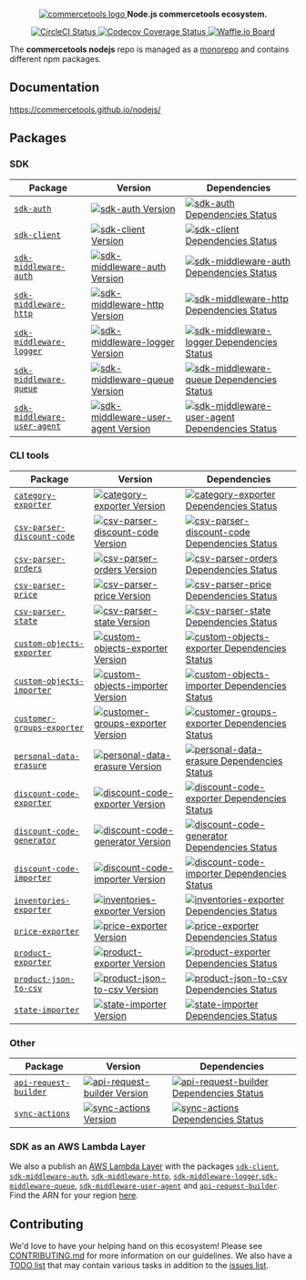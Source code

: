 <p align="center">
  <a href="https://commercetools.com/">
    <img alt="commercetools logo" src="http://cdn.rawgit.com/commercetools/press-kit/master/PNG/72DPI/CT%20logo%20chrom%20black%20horizontal%20RGB%2072dpi.png">
  </a>
  <b>Node.js commercetools ecosystem.</b>
</p>

<p align="center">
  <a href="https://circleci.com/gh/commercetools/nodejs">
    <img alt="CircleCI Status" src="https://circleci.com/gh/commercetools/nodejs.svg?style=shield&circle-token=5eae5720e32669bf981a19603a7b8007821687e1">
  </a>
  <a href="https://codecov.io/gh/commercetools/nodejs">
    <img alt="Codecov Coverage Status" src="https://img.shields.io/codecov/c/github/commercetools/nodejs.svg?style=flat-square">
  </a>
  <a href="https://waffle.io/commercetools/nodejs-tasks-board">
    <img alt="Waffle.io Board" src="https://img.shields.io/badge/Waffle-board-yellow.svg?style=flat-square">
  </a>
</p>

The **commercetools nodejs** repo is managed as a [monorepo](https://github.com/lerna/lerna) and contains different npm packages.

## Documentation

https://commercetools.github.io/nodejs/

## Packages

### SDK

| Package                                                            | Version                                                                                                   | Dependencies                                                                                                                            |
| ------------------------------------------------------------------ | --------------------------------------------------------------------------------------------------------- | --------------------------------------------------------------------------------------------------------------------------------------- |
| [`sdk-auth`](/packages/sdk-auth)                                   | [![sdk-auth Version][sdk-auth-icon]][sdk-auth-version]                                                    | [![sdk-auth Dependencies Status][sdk-auth-dependencies-icon]][sdk-auth-dependencies]                                                    |
| [`sdk-client`](/packages/sdk-client)                               | [![sdk-client Version][sdk-client-icon]][sdk-client-version]                                              | [![sdk-client Dependencies Status][sdk-client-dependencies-icon]][sdk-client-dependencies]                                              |
| [`sdk-middleware-auth`](/packages/sdk-middleware-auth)             | [![sdk-middleware-auth Version][sdk-middleware-auth-icon]][sdk-middleware-auth-version]                   | [![sdk-middleware-auth Dependencies Status][sdk-middleware-auth-dependencies-icon]][sdk-middleware-auth-dependencies]                   |
| [`sdk-middleware-http`](/packages/sdk-middleware-http)             | [![sdk-middleware-http Version][sdk-middleware-http-icon]][sdk-middleware-http-version]                   | [![sdk-middleware-http Dependencies Status][sdk-middleware-http-dependencies-icon]][sdk-middleware-http-dependencies]                   |
| [`sdk-middleware-logger`](/packages/sdk-middleware-logger)         | [![sdk-middleware-logger Version][sdk-middleware-logger-icon]][sdk-middleware-logger-version]             | [![sdk-middleware-logger Dependencies Status][sdk-middleware-logger-dependencies-icon]][sdk-middleware-logger-dependencies]             |
| [`sdk-middleware-queue`](/packages/sdk-middleware-queue)           | [![sdk-middleware-queue Version][sdk-middleware-queue-icon]][sdk-middleware-queue-version]                | [![sdk-middleware-queue Dependencies Status][sdk-middleware-queue-dependencies-icon]][sdk-middleware-queue-dependencies]                |
| [`sdk-middleware-user-agent`](/packages/sdk-middleware-user-agent) | [![sdk-middleware-user-agent Version][sdk-middleware-user-agent-icon]][sdk-middleware-user-agent-version] | [![sdk-middleware-user-agent Dependencies Status][sdk-middleware-user-agent-dependencies-icon]][sdk-middleware-user-agent-dependencies] |

[sdk-auth-version]: https://www.npmjs.com/package/@commercetools/sdk-auth
[sdk-auth-icon]: https://img.shields.io/npm/v/@commercetools/sdk-auth.svg?style=flat-square
[sdk-auth-dependencies]: https://david-dm.org/commercetools/nodejs?path=packages/sdk-auth
[sdk-auth-dependencies-icon]: https://img.shields.io/david/commercetools/nodejs.svg?path=packages/sdk-auth&style=flat-square
[sdk-client-version]: https://www.npmjs.com/package/@commercetools/sdk-client
[sdk-client-icon]: https://img.shields.io/npm/v/@commercetools/sdk-client.svg?style=flat-square
[sdk-client-dependencies]: https://david-dm.org/commercetools/nodejs?path=packages/sdk-client
[sdk-client-dependencies-icon]: https://img.shields.io/david/commercetools/nodejs.svg?path=packages/sdk-client&style=flat-square
[sdk-middleware-auth-version]: https://www.npmjs.com/package/@commercetools/sdk-middleware-auth
[sdk-middleware-auth-icon]: https://img.shields.io/npm/v/@commercetools/sdk-middleware-auth.svg?style=flat-square
[sdk-middleware-auth-dependencies]: https://david-dm.org/commercetools/nodejs?path=packages/sdk-middleware-auth
[sdk-middleware-auth-dependencies-icon]: https://img.shields.io/david/commercetools/nodejs.svg?path=packages/sdk-middleware-auth&style=flat-square
[sdk-middleware-http-version]: https://www.npmjs.com/package/@commercetools/sdk-middleware-http
[sdk-middleware-http-icon]: https://img.shields.io/npm/v/@commercetools/sdk-middleware-http.svg?style=flat-square
[sdk-middleware-http-dependencies]: https://david-dm.org/commercetools/nodejs?path=packages/sdk-middleware-http
[sdk-middleware-http-dependencies-icon]: https://img.shields.io/david/commercetools/nodejs.svg?path=packages/sdk-middleware-http&style=flat-square
[sdk-middleware-logger-version]: https://www.npmjs.com/package/@commercetools/sdk-middleware-logger
[sdk-middleware-logger-icon]: https://img.shields.io/npm/v/@commercetools/sdk-middleware-logger.svg?style=flat-square
[sdk-middleware-logger-dependencies]: https://david-dm.org/commercetools/nodejs?path=packages/sdk-middleware-logger
[sdk-middleware-logger-dependencies-icon]: https://img.shields.io/david/commercetools/nodejs.svg?path=packages/sdk-middleware-logger&style=flat-square
[sdk-middleware-queue-version]: https://www.npmjs.com/package/@commercetools/sdk-middleware-queue
[sdk-middleware-queue-icon]: https://img.shields.io/npm/v/@commercetools/sdk-middleware-queue.svg?style=flat-square
[sdk-middleware-queue-dependencies]: https://david-dm.org/commercetools/nodejs?path=packages/sdk-middleware-queue
[sdk-middleware-queue-dependencies-icon]: https://img.shields.io/david/commercetools/nodejs.svg?path=packages/sdk-middleware-queue&style=flat-square
[sdk-middleware-user-agent-version]: https://www.npmjs.com/package/@commercetools/sdk-middleware-user-agent
[sdk-middleware-user-agent-icon]: https://img.shields.io/npm/v/@commercetools/sdk-middleware-user-agent.svg?style=flat-square
[sdk-middleware-user-agent-dependencies]: https://david-dm.org/commercetools/nodejs?path=packages/sdk-middleware-user-agent
[sdk-middleware-user-agent-dependencies-icon]: https://img.shields.io/david/commercetools/nodejs.svg?path=packages/sdk-middleware-user-agent&style=flat-square

### CLI tools

| Package                                                          | Version                                                                                                | Dependencies                                                                                                                         |
| ---------------------------------------------------------------- | ------------------------------------------------------------------------------------------------------ | ------------------------------------------------------------------------------------------------------------------------------------ |
| [`category-exporter`](/packages/category-exporter)               | [![category-exporter Version][category-exporter-icon]][category-exporter-version]                      | [![category-exporter Dependencies Status][category-exporter-dependencies-icon]][category-exporter-dependencies]                      |
| [`csv-parser-discount-code`](/packages/csv-parser-discount-code) | [![csv-parser-discount-code Version][csv-parser-discount-code-icon]][csv-parser-discount-code-version] | [![csv-parser-discount-code Dependencies Status][csv-parser-discount-code-dependencies-icon]][csv-parser-discount-code-dependencies] |
| [`csv-parser-orders`](/packages/csv-parser-orders)               | [![csv-parser-orders Version][csv-parser-orders-icon]][csv-parser-orders-version]                      | [![csv-parser-orders Dependencies Status][csv-parser-orders-dependencies-icon]][csv-parser-orders-dependencies]                      |
| [`csv-parser-price`](/packages/csv-parser-price)                 | [![csv-parser-price Version][csv-parser-price-icon]][csv-parser-price-version]                         | [![csv-parser-price Dependencies Status][csv-parser-price-dependencies-icon]][csv-parser-price-dependencies]                         |
| [`csv-parser-state`](/packages/csv-parser-state)                 | [![csv-parser-state Version][csv-parser-state-icon]][csv-parser-state-version]                         | [![csv-parser-state Dependencies Status][csv-parser-state-dependencies-icon]][csv-parser-state-dependencies]                         |
| [`custom-objects-exporter`](/packages/custom-objects-exporter)   | [![custom-objects-exporter Version][custom-objects-exporter-icon]][custom-objects-exporter-version]    | [![custom-objects-exporter Dependencies Status][custom-objects-exporter-dependencies-icon]][custom-objects-exporter-dependencies]    |
| [`custom-objects-importer`](/packages/custom-objects-importer)   | [![custom-objects-importer Version][custom-objects-importer-icon]][custom-objects-importer-version]    | [![custom-objects-importer Dependencies Status][custom-objects-importer-dependencies-icon]][custom-objects-importer-dependencies]    |
| [`customer-groups-exporter`](/packages/customer-groups-exporter) | [![customer-groups-exporter Version][customer-groups-exporter-icon]][customer-groups-exporter-version] | [![customer-groups-exporter Dependencies Status][customer-groups-exporter-dependencies-icon]][customer-groups-exporter-dependencies] |
| [`personal-data-erasure`](/packages/personal-data-erasure)       | [![personal-data-erasure Version][personal-data-erasure-icon]][personal-data-erasure-version]          | [![personal-data-erasure Dependencies Status][personal-data-erasure-dependencies-icon]][personal-data-erasure-dependencies]          |
| [`discount-code-exporter`](/packages/discount-code-exporter)     | [![discount-code-exporter Version][discount-code-exporter-icon]][discount-code-exporter-version]       | [![discount-code-exporter Dependencies Status][discount-code-exporter-dependencies-icon]][discount-code-exporter-dependencies]       |
| [`discount-code-generator`](/packages/discount-code-generator)   | [![discount-code-generator Version][discount-code-generator-icon]][discount-code-generator-version]    | [![discount-code-generator Dependencies Status][discount-code-generator-dependencies-icon]][discount-code-generator-dependencies]    |
| [`discount-code-importer`](/packages/discount-code-importer)     | [![discount-code-importer Version][discount-code-importer-icon]][discount-code-importer-version]       | [![discount-code-importer Dependencies Status][discount-code-importer-dependencies-icon]][discount-code-importer-dependencies]       |
| [`inventories-exporter`](/packages/inventories-exporter)         | [![inventories-exporter Version][inventories-exporter-icon]][inventories-exporter-version]             | [![inventories-exporter Dependencies Status][inventories-exporter-dependencies-icon]][inventories-exporter-dependencies]             |
| [`price-exporter`](/packages/price-exporter)                     | [![price-exporter Version][price-exporter-icon]][price-exporter-version]                               | [![price-exporter Dependencies Status][price-exporter-dependencies-icon]][discount-code-importer-dependencies]                       |
| [`product-exporter`](/packages/product-exporter)                 | [![product-exporter Version][product-exporter-icon]][product-exporter-version]                         | [![product-exporter Dependencies Status][product-exporter-dependencies-icon]][product-exporter-dependencies]                         |
| [`product-json-to-csv`](/packages/product-json-to-csv)           | [![product-json-to-csv Version][product-json-to-csv-icon]][product-json-to-csv-version]                | [![product-json-to-csv Dependencies Status][product-json-to-csv-dependencies-icon]][product-json-to-csv-dependencies]                |
| [`state-importer`](/packages/state-importer)                     | [![state-importer Version][state-importer-icon]][state-importer-version]                               | [![state-importer Dependencies Status][state-importer-dependencies-icon]][state-importer-dependencies]                               |

### Other

| Package                                                | Version                                                                                 | Dependencies                                                                                                          |
| ------------------------------------------------------ | --------------------------------------------------------------------------------------- | --------------------------------------------------------------------------------------------------------------------- |
| [`api-request-builder`](/packages/api-request-builder) | [![api-request-builder Version][api-request-builder-icon]][api-request-builder-version] | [![api-request-builder Dependencies Status][api-request-builder-dependencies-icon]][api-request-builder-dependencies] |
| [`sync-actions`](/packages/sync-actions)               | [![sync-actions Version][sync-actions-icon]][sync-actions-version]                      | [![sync-actions Dependencies Status][sync-actions-dependencies-icon]][sync-actions-dependencies]                      |

[api-request-builder-version]: https://www.npmjs.com/package/@commercetools/api-request-builder
[api-request-builder-icon]: https://img.shields.io/npm/v/@commercetools/api-request-builder.svg?style=flat-square
[api-request-builder-dependencies]: https://david-dm.org/commercetools/nodejs?path=packages/api-request-builder
[api-request-builder-dependencies-icon]: https://img.shields.io/david/commercetools/nodejs.svg?path=packages/api-request-builder&style=flat-square
[category-exporter-version]: https://www.npmjs.com/package/@commercetools/category-exporter
[category-exporter-icon]: https://img.shields.io/npm/v/@commercetools/category-exporter.svg?style=flat-square
[category-exporter-dependencies]: https://david-dm.org/commercetools/nodejs?path=packages/category-exporter
[category-exporter-dependencies-icon]: https://img.shields.io/david/commercetools/nodejs.svg?path=packages/category-exporter&style=flat-square
[csv-parser-discount-code-version]: https://www.npmjs.com/package/@commercetools/csv-parser-discount-code
[csv-parser-discount-code-icon]: https://img.shields.io/npm/v/@commercetools/csv-parser-discount-code.svg?style=flat-square
[csv-parser-discount-code-dependencies]: https://david-dm.org/commercetools/nodejs?path=packages/csv-parser-discount-code
[csv-parser-discount-code-dependencies-icon]: https://img.shields.io/david/commercetools/nodejs.svg?path=packages/csv-parser-discount-code&style=flat-square
[csv-parser-orders-version]: https://www.npmjs.com/package/@commercetools/csv-parser-orders
[csv-parser-orders-icon]: https://img.shields.io/npm/v/@commercetools/csv-parser-orders.svg?style=flat-square
[csv-parser-orders-dependencies]: https://david-dm.org/commercetools/nodejs?path=packages/csv-parser-orders
[csv-parser-orders-dependencies-icon]: https://img.shields.io/david/commercetools/nodejs.svg?path=packages/csv-parser-orders&style=flat-square
[csv-parser-price-version]: https://www.npmjs.com/package/@commercetools/csv-parser-price
[csv-parser-price-icon]: https://img.shields.io/npm/v/@commercetools/csv-parser-price.svg?style=flat-square
[csv-parser-price-dependencies]: https://david-dm.org/commercetools/nodejs?path=packages/csv-parser-price
[csv-parser-price-dependencies-icon]: https://img.shields.io/david/commercetools/nodejs.svg?path=packages/csv-parser-price&style=flat-square
[csv-parser-state-version]: https://www.npmjs.com/package/@commercetools/csv-parser-state
[csv-parser-state-icon]: https://img.shields.io/npm/v/@commercetools/csv-parser-state.svg?style=flat-square
[csv-parser-state-dependencies]: https://david-dm.org/commercetools/nodejs?path=packages/csv-parser-state
[csv-parser-state-dependencies-icon]: https://img.shields.io/david/commercetools/nodejs.svg?path=packages/csv-parser-state&style=flat-square
[custom-objects-exporter-version]: https://www.npmjs.com/package/@commercetools/custom-objects-exporter
[custom-objects-exporter-icon]: https://img.shields.io/npm/v/@commercetools/custom-objects-exporter.svg?style=flat-square
[custom-objects-exporter-dependencies]: https://david-dm.org/commercetools/nodejs?path=packages/custom-objects-exporter
[custom-objects-exporter-dependencies-icon]: https://img.shields.io/david/commercetools/nodejs.svg?path=packages/custom-objects-exporter&style=flat-square
[custom-objects-importer-version]: https://www.npmjs.com/package/@commercetools/custom-objects-importer
[custom-objects-importer-icon]: https://img.shields.io/npm/v/@commercetools/custom-objects-importer.svg?style=flat-square
[custom-objects-importer-dependencies]: https://david-dm.org/commercetools/nodejs?path=packages/custom-objects-importer
[custom-objects-importer-dependencies-icon]: https://img.shields.io/david/commercetools/nodejs.svg?path=packages/custom-objects-importer&style=flat-square
[customer-groups-exporter-version]: https://www.npmjs.com/package/@commercetools/customer-groups-exporter
[customer-groups-exporter-icon]: https://img.shields.io/npm/v/@commercetools/customer-groups-exporter.svg?style=flat-square
[customer-groups-exporter-dependencies]: https://david-dm.org/commercetools/nodejs?path=packages/customer-groups-exporter
[customer-groups-exporter-dependencies-icon]: https://img.shields.io/david/commercetools/nodejs.svg?path=packages/customer-groups-exporter&style=flat-square
[discount-code-exporter-version]: https://www.npmjs.com/package/@commercetools/discount-code-exporter
[discount-code-exporter-icon]: https://img.shields.io/npm/v/@commercetools/discount-code-exporter.svg?style=flat-square
[discount-code-exporter-dependencies]: https://david-dm.org/commercetools/nodejs?path=packages/discount-code-exporter
[discount-code-exporter-dependencies-icon]: https://img.shields.io/david/commercetools/nodejs.svg?path=packages/discount-code-exporter&style=flat-square
[discount-code-generator-version]: https://www.npmjs.com/package/@commercetools/discount-code-generator
[discount-code-generator-icon]: https://img.shields.io/npm/v/@commercetools/discount-code-generator.svg?style=flat-square
[discount-code-generator-dependencies]: https://david-dm.org/commercetools/nodejs?path=packages/discount-code-generator
[discount-code-generator-dependencies-icon]: https://img.shields.io/david/commercetools/nodejs.svg?path=packages/discount-code-generator&style=flat-square
[discount-code-importer-version]: https://www.npmjs.com/package/@commercetools/discount-code-importer
[discount-code-importer-icon]: https://img.shields.io/npm/v/@commercetools/discount-code-importer.svg?style=flat-square
[discount-code-importer-dependencies]: https://david-dm.org/commercetools/nodejs?path=packages/discount-code-importer
[discount-code-importer-dependencies-icon]: https://img.shields.io/david/commercetools/nodejs.svg?path=packages/discount-code-importer&style=flat-square
[inventories-exporter-version]: https://www.npmjs.com/package/@commercetools/inventories-exporter
[inventories-exporter-icon]: https://img.shields.io/npm/v/@commercetools/inventories-exporter.svg?style=flat-square
[inventories-exporter-dependencies]: https://david-dm.org/commercetools/nodejs?path=packages/inventories-exporter
[inventories-exporter-dependencies-icon]: https://img.shields.io/david/commercetools/nodejs.svg?path=packages/inventories-exporter&style=flat-square
[price-exporter-version]: https://www.npmjs.com/package/@commercetools/price-exporter
[price-exporter-icon]: https://img.shields.io/npm/v/@commercetools/price-exporter.svg?style=flat-square
[price-exporter-dependencies]: https://david-dm.org/commercetools/nodejs?path=packages/price-exporter
[price-exporter-dependencies-icon]: https://img.shields.io/david/commercetools/nodejs.svg?path=packages/price-exporter&style=flat-square
[product-exporter-version]: https://www.npmjs.com/package/@commercetools/product-exporter
[product-exporter-icon]: https://img.shields.io/npm/v/@commercetools/product-exporter.svg?style=flat-square
[product-exporter-dependencies]: https://david-dm.org/commercetools/nodejs?path=packages/product-exporter
[product-exporter-dependencies-icon]: https://img.shields.io/david/commercetools/nodejs.svg?path=packages/product-exporter&style=flat-square
[product-json-to-csv-version]: https://www.npmjs.com/package/@commercetools/product-json-to-csv
[product-json-to-csv-icon]: https://img.shields.io/npm/v/@commercetools/product-json-to-csv.svg?style=flat-square
[product-json-to-csv-dependencies]: https://david-dm.org/commercetools/nodejs?path=packages/product-json-to-csv
[product-json-to-csv-dependencies-icon]: https://img.shields.io/david/commercetools/nodejs.svg?path=packages/product-json-to-csv&style=flat-square
[resource-deleter-version]: https://www.npmjs.com/package/@commercetools/resource-deleter
[resource-deleter-icon]: https://img.shields.io/npm/v/@commercetools/resource-deleter.svg?style=flat-square
[resource-deleter-dependencies]: https://david-dm.org/commercetools/nodejs?path=packages/resource-deleter
[resource-deleter-dependencies-icon]: https://img.shields.io/david/commercetools/nodejs.svg?path=packages/resource-deleter&style=flat-square
[state-importer-version]: https://www.npmjs.com/package/@commercetools/state-importer
[state-importer-icon]: https://img.shields.io/npm/v/@commercetools/state-importer.svg?style=flat-square
[state-importer-dependencies]: https://david-dm.org/commercetools/nodejs?path=packages/state-importer
[state-importer-dependencies-icon]: https://img.shields.io/david/commercetools/nodejs.svg?path=packages/state-importer&style=flat-square
[sync-actions-version]: https://www.npmjs.com/package/@commercetools/sync-actions
[sync-actions-icon]: https://img.shields.io/npm/v/@commercetools/sync-actions.svg?style=flat-square
[sync-actions-dependencies]: https://david-dm.org/commercetools/nodejs?path=packages/sync-actions
[sync-actions-dependencies-icon]: https://img.shields.io/david/commercetools/nodejs.svg?path=packages/sync-actions&style=flat-square
[personal-data-erasure-version]: https://www.npmjs.com/package/@commercetools/personal-data-erasure
[personal-data-erasure-icon]: https://img.shields.io/npm/v/@commercetools/personal-data-erasure.svg?style=flat-square
[personal-data-erasure-dependencies]: https://david-dm.org/commercetools/nodejs?path=packages/personal-data-erasure
[personal-data-erasure-dependencies-icon]: https://img.shields.io/david/commercetools/nodejs.svg?path=packages/personal-data-erasure&style=flat-square

### SDK as an AWS Lambda Layer

We also a publish an [AWS Lambda Layer](https://docs.aws.amazon.com/lambda/latest/dg/configuration-layers.html#configuration-layers-using) with the packages [`sdk-client`](/packages/sdk-client), [`sdk-middleware-auth`](/packages/sdk-middleware-auth), [`sdk-middleware-http`](/packages/sdk-middleware-http), [`sdk-middleware-logger`](/packages/sdk-middleware-logger),[`sdk-middleware-queue`](/packages/sdk-middleware-queue), [`sdk-middleware-user-agent`](/packages/sdk-middleware-user-agent) and [`api-request-builder`](/packages/api-request-builder). Find the ARN for your region [here](lambdaLayerArns.md).

## Contributing

We'd love to have your helping hand on this ecosystem! Please see [CONTRIBUTING.md](CONTRIBUTING.md) for more information on our guidelines. We also have a [TODO list](TODOS.md) that may contain various tasks in addition to the [issues list](https://github.com/commercetools/nodejs/issues).
